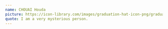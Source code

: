 ```yaml
---
name: CHOUAI Houda
picture: https://icon-library.com/images/graduation-hat-icon-png/graduation-hat-icon-png-29.jpg
quote: I am a very mysterious person.
---
```

